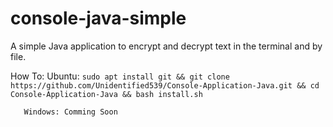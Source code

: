 # console-java-simple

A simple Java application to encrypt and decrypt text in the terminal and by file. 

How To: 
       Ubuntu: ```sudo apt install git && git clone https://github.com/Unidentified539/Console-Application-Java.git && cd Console-Application-Java && bash install.sh```
       
       Windows: Comming Soon
